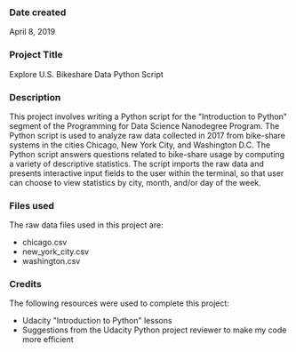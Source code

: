 ### Date created
April 8, 2019

### Project Title
Explore U.S. Bikeshare Data Python Script

### Description
This project involves writing a Python script for the "Introduction to Python" segment of the Programming for Data Science Nanodegree Program. The Python script is used to analyze raw data collected in 2017 from bike-share systems in the cities Chicago, New York City, and Washington D.C. The Python script answers questions related to bike-share usage by computing a variety of descriptive statistics. The script imports the raw data and presents interactive input fields to the user within the terminal, so that user can choose to view statistics by city, month, and/or day of the week.

### Files used
The raw data files used in this project are:
* chicago.csv
* new_york_city.csv
* washington.csv


### Credits
The following resources were used to complete this project:
* Udacity "Introduction to Python" lessons
* Suggestions from the Udacity Python project reviewer to make my code more efficient
